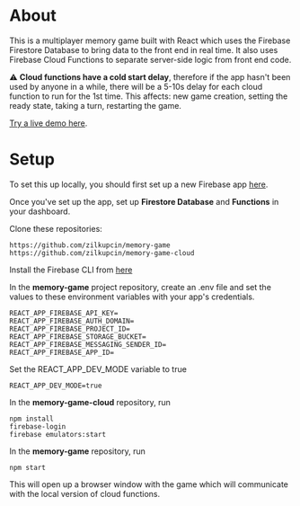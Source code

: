 # About

This is a multiplayer memory game built with React which uses the Firebase Firestore Database to bring data to the front end in real time. It also uses Firebase Cloud Functions to separate server-side logic from front end code. 

 :warning: **Cloud functions have a cold start delay**, therefore if the app hasn't been used by anyone in a while, there will be a 5-10s delay for each cloud function to run for the 1st time. This affects: new game creation, setting the ready state, taking a turn, restarting the game.

[Try a live demo here](https://memory-game.zildev.com/).

# Setup

To set this up locally, you should first set up a new Firebase app [here](https://firebase.google.com/).

Once you've set up the app, set up **Firestore Database** and **Functions** in your dashboard.

Clone these repositories:
```
https://github.com/zilkupcin/memory-game
https://github.com/zilkupcin/memory-game-cloud
```

Install the Firebase CLI from [here](https://firebase.google.com/docs/cli)

In the **memory-game** project repository, create an .env file and set the values to these environment variables with your app's credentials.

```
REACT_APP_FIREBASE_API_KEY=
REACT_APP_FIREBASE_AUTH_DOMAIN=
REACT_APP_FIREBASE_PROJECT_ID=
REACT_APP_FIREBASE_STORAGE_BUCKET=
REACT_APP_FIREBASE_MESSAGING_SENDER_ID=
REACT_APP_FIREBASE_APP_ID=
```

Set the REACT_APP_DEV_MODE variable to true
```
REACT_APP_DEV_MODE=true
```

In the **memory-game-cloud** repository, run 
```
npm install
firebase-login
firebase emulators:start
```

In the **memory-game** repository, run
```
npm start
```

This will open up a browser window with the game which will communicate with the local version of cloud functions.







